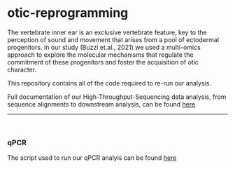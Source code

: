 # otic-reprogramming

The vertebrate inner ear is an exclusive vertebrate feature, key to the perception of sound and movement that arises from a pool of ectodermal progenitors. In our study (Buzzi et.al., 2021) we used a multi-omics approach to explore the molecular mechanisms that regulate the commitment of these progenitors and foster the acquisition of otic character.

This repository contains all of the code required to re-run our analysis.

Full documentation of our High-Throughput-Sequencing data analysis, from sequence alignments to downstream analysis, can be found [here](https://alexthiery.github.io/otic-reprogramming/)

---

</br>

### qPCR

The script used to run our qPCR analyis can be found [here](./qPCR/qpcr.R)
